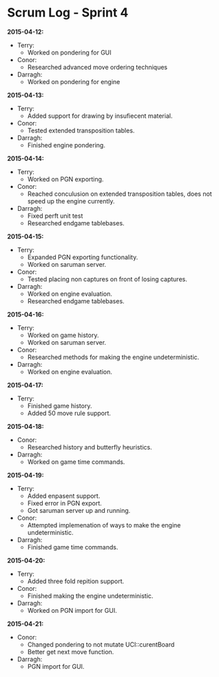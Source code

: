 Scrum Log - Sprint 4
====================

**2015-04-12:**
* Terry:
  * Worked on pondering for GUI
* Conor:
  * Researched advanced move ordering techniques
* Darragh:
  * Worked on pondering for engine
 
**2015-04-13:**
* Terry:
  * Added support for drawing by insufiecent material.
* Conor:
  * Tested extended transposition tables. 
* Darragh:
  * Finished engine pondering. 

**2015-04-14:**
* Terry:
  * Worked on PGN exporting.
* Conor:
  * Reached conculusion on extended transposition tables, does not speed up the engine currently. 
* Darragh:
  * Fixed perft unit test
  * Researched endgame tablebases. 
  
**2015-04-15:**
* Terry:
  * Expanded PGN exporting functionality. 
  * Worked on saruman server. 
* Conor:
  * Tested placing non captures on front of losing captures. 
* Darragh:
  * Worked on engine evaluation. 
  * Researched endgame tablebases. 
  
**2015-04-16:**
* Terry:
  * Worked on game history.
  * Worked on saruman server. 
* Conor:
  * Researched methods for making the engine undeterministic. 
* Darragh:
  * Worked on engine evaluation. 
  
**2015-04-17:**
* Terry:
  * Finished game history.
  * Added 50 move rule support. 
 
**2015-04-18:**
* Conor:
  * Researched history and butterfly heuristics.  
* Darragh:
  * Worked on game time commands.
 
**2015-04-19:**
* Terry:
  * Added enpasent support.
  * Fixed error in PGN export.
  * Got saruman server up and running. 
* Conor:
  * Attempted implemenation of ways to make the engine undeterministic. 
* Darragh:
  * Finished game time commands.
 
**2015-04-20:**
* Terry:
  * Added three fold repition support.
* Conor:
  * Finished making the engine undeterministic. 
* Darragh:
  * Worked on PGN import for GUI.
 
**2015-04-21:**
* Conor:
  * Changed pondering to not mutate UCI::curentBoard
  * Better get next move function.
* Darragh:
  * PGN import for GUI.
